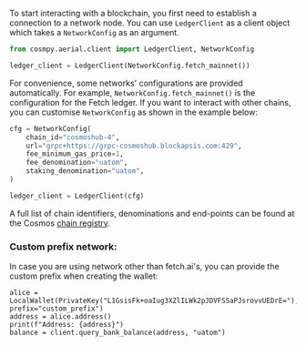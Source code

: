 To start interacting with a blockchain, you first need to establish a connection to a network node. You can use `LedgerClient` as a client object which takes a `NetworkConfig` as an argument.

```python
from cosmpy.aerial.client import LedgerClient, NetworkConfig

ledger_client = LedgerClient(NetworkConfig.fetch_mainnet())
```

For convenience, some networks' configurations are provided automatically. For example, `NetworkConfig.fetch_mainnet()` is the configuration for the Fetch ledger. If you want to interact with other chains, you can customise `NetworkConfig` as shown in the example below:

```python
cfg = NetworkConfig(
    chain_id="cosmoshub-4",
    url="grpc+https://grpc-cosmoshub.blockapsis.com:429",
    fee_minimum_gas_price=1,
    fee_denomination="uatom",
    staking_denomination="uatom",
)

ledger_client = LedgerClient(cfg)
```

A full list of chain identifiers, denominations and end-points can be found at the Cosmos [chain registry](https://github.com/cosmos/chain-registry/).

### Custom prefix network:
In case you are using network other than fetch.ai's, you can provide the custom prefix when creating the wallet:

```
alice = LocalWallet(PrivateKey("L1GsisFk+oaIug3XZlILWk2pJDVFS5aPJsrovvUEDrE="), prefix="custom_prefix")
address = alice.address()
print(f"Address: {address}")
balance = client.query_bank_balance(address, "uatom")
```
